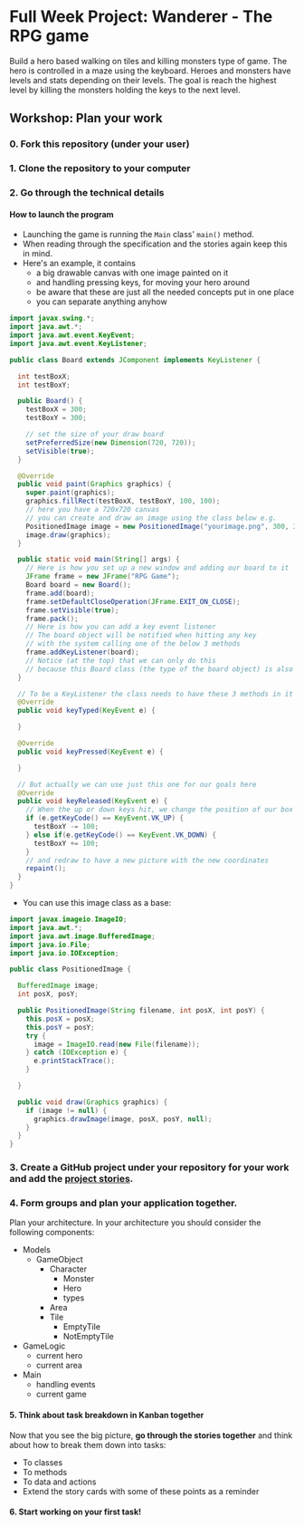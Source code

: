 # Full Week Project: Wanderer - The RPG game

Build a hero based walking on tiles and killing monsters type of game. The hero
is controlled in a maze using the keyboard. Heroes and monsters have levels and
stats depending on their levels. The goal is reach the highest level by killing
the monsters holding the keys to the next level.

## Workshop: Plan your work

### 0. Fork this repository (under your user)

### 1. Clone the repository to your computer

### 2. Go through the technical details

#### How to launch the program

- Launching the game is running the `Main` class' `main()` method.
- When reading through the specification and the stories again keep this in mind.
- Here's an example, it contains
  - a big drawable canvas with one image painted on it
  - and handling pressing keys, for moving your hero around
  - be aware that these are just all the needed concepts put in one place
  - you can separate anything anyhow

```java
import javax.swing.*;
import java.awt.*;
import java.awt.event.KeyEvent;
import java.awt.event.KeyListener;

public class Board extends JComponent implements KeyListener {

  int testBoxX;
  int testBoxY;

  public Board() {
    testBoxX = 300;
    testBoxY = 300;

    // set the size of your draw board
    setPreferredSize(new Dimension(720, 720));
    setVisible(true);
  }

  @Override
  public void paint(Graphics graphics) {
    super.paint(graphics);
    graphics.fillRect(testBoxX, testBoxY, 100, 100);
    // here you have a 720x720 canvas
    // you can create and draw an image using the class below e.g.
    PositionedImage image = new PositionedImage("yourimage.png", 300, 300);
    image.draw(graphics);
  }

  public static void main(String[] args) {
    // Here is how you set up a new window and adding our board to it
    JFrame frame = new JFrame("RPG Game");
    Board board = new Board();
    frame.add(board);
    frame.setDefaultCloseOperation(JFrame.EXIT_ON_CLOSE);
    frame.setVisible(true);
    frame.pack();
    // Here is how you can add a key event listener
    // The board object will be notified when hitting any key
    // with the system calling one of the below 3 methods
    frame.addKeyListener(board);
    // Notice (at the top) that we can only do this
    // because this Board class (the type of the board object) is also a KeyListener
  }

  // To be a KeyListener the class needs to have these 3 methods in it
  @Override
  public void keyTyped(KeyEvent e) {

  }

  @Override
  public void keyPressed(KeyEvent e) {

  }

  // But actually we can use just this one for our goals here
  @Override
  public void keyReleased(KeyEvent e) {
    // When the up or down keys hit, we change the position of our box
    if (e.getKeyCode() == KeyEvent.VK_UP) {
      testBoxY -= 100;
    } else if(e.getKeyCode() == KeyEvent.VK_DOWN) {
      testBoxY += 100;
    }
    // and redraw to have a new picture with the new coordinates
    repaint();
  }
}
```
- You can use this image class as a base:
```java
import javax.imageio.ImageIO;
import java.awt.*;
import java.awt.image.BufferedImage;
import java.io.File;
import java.io.IOException;

public class PositionedImage {

  BufferedImage image;
  int posX, posY;

  public PositionedImage(String filename, int posX, int posY) {
    this.posX = posX;
    this.posY = posY;
    try {
      image = ImageIO.read(new File(filename));
    } catch (IOException e) {
      e.printStackTrace();
    }

  }

  public void draw(Graphics graphics) {
    if (image != null) {
      graphics.drawImage(image, posX, posY, null);
    }
  }
}
```

### 3. Create a GitHub project under your repository for your work and add the [project stories](https://github.com/greenfox-academy/teaching-materials/blob/master/project/wanderer/stories.md).

### 4. Form groups and plan your application together.

Plan your architecture. In your architecture you should consider the following components:

- Models
    - GameObject
        - Character
            - Monster
            - Hero
            - types
        - Area
        - Tile
            - EmptyTile
            - NotEmptyTile
- GameLogic
    - current hero
    - current area
- Main
    - handling events
    - current game

#### 5. Think about task breakdown in Kanban together

Now that you see the big picture, **go through the stories together** and think about how to break them down into tasks:

- To classes
- To methods
- To data and actions
- Extend the story cards with some of these points as a reminder

#### 6. Start working on your first task!
